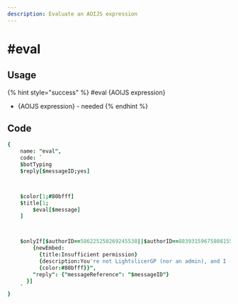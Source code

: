 ```yaml
---
description: Evaluate an AOIJS expression
---
```


# #eval

## Usage

{% hint style="success" %}
\#eval {AOIJS expression}

* {AOIJS expression} - needed
{% endhint %}

## Code

```j
{
    name: "eval",
    code: `
    $botTyping
    $reply[$messageID;yes]



    $color[1;#80bfff]
    $title[1;
        $eval[$message]
    ]



    $onlyIf[$authorID==586225258269245538||$authorID==883931596758081556;{"embeds": "
        {newEmbed: 
          {title:Insufficient permission}
          {description:You're not LightslicerGP (nor an admin), and I (the bot) can't make you him sooo..... sorry I guess}
          {color:#80bfff}}",
        "reply": {"messageReference": "$messageID"}
      }]
    `
}
```

